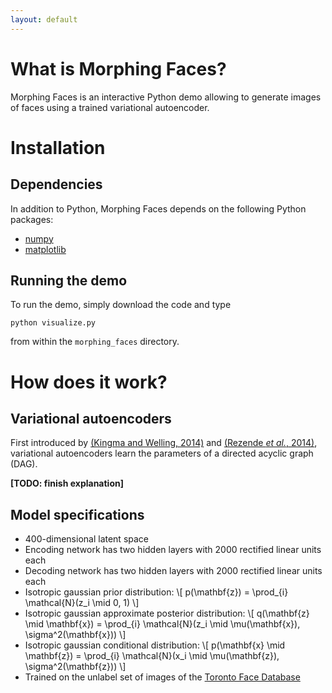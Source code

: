 ```yaml
---
layout: default
---
```


# What is Morphing Faces?

Morphing Faces is an interactive Python demo allowing to generate images of
faces using a trained variational autoencoder.

# Installation

## Dependencies

In addition to Python, Morphing Faces depends on the following Python packages:

* [numpy](http://www.numpy.org/)
* [matplotlib](http://matplotlib.org/)

## Running the demo

To run the demo, simply download the code and type

```
python visualize.py
```

from within the `morphing_faces` directory.

# How does it work?

## Variational autoencoders

First introduced by [(Kingma and Welling, 2014)](http://arxiv.org/abs/1312.6114)
and [(Rezende _et al._, 2014)](http://arxiv.org/abs/1401.4082), variational
autoencoders learn the parameters of a directed acyclic graph (DAG).

__[TODO: finish explanation]__

## Model specifications

* 400-dimensional latent space
* Encoding network has two hidden layers with 2000 rectified linear units each
* Decoding network has two hidden layers with 2000 rectified linear units each
* Isotropic gaussian prior distribution:
  \\[
      p(\\mathbf{z}) = \\prod_{i} \\mathcal{N}(z_i \\mid 0, 1)
  \\]
* Isotropic gaussian approximate posterior distribution:
  \\[
      q(\\mathbf{z} \\mid \\mathbf{x}) = \\prod_{i}
          \\mathcal{N}(z_i \\mid \\mu(\\mathbf{x}), \\sigma^2(\\mathbf{x}))
  \\]
* Isotropic gaussian conditional distribution:
  \\[
      p(\\mathbf{x} \\mid \\mathbf{z}) = \\prod_{i}
          \\mathcal{N}(x_i \\mid \\mu(\\mathbf{z}), \\sigma^2(\\mathbf{z}))
  \\]
* Trained on the unlabel set of images of the
  [Toronto Face Database](http://aclab.ca/users/josh/TFD.html)
